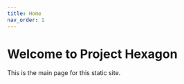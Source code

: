 ```yaml
---
title: Home
nav_order: 1
---
```


# Welcome to Project Hexagon

This is the main page for this static site.
